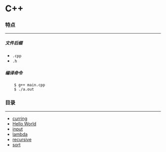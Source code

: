 C++
===

### 特点
---
##### 文件后缀
* `.cpp`
* `.h`

##### 编译命令
```
	$ g++ main.cpp
	$ ./a.out
```

### 目录
---
* [curring](https://github.com/PFei-He/Language-Study-Note/tree/master/C%2B%2B/currying)
* [Hello World](https://github.com/PFei-He/Language-Study-Note/tree/master/C%2B%2B/Hello%20World)
* [input](https://github.com/PFei-He/Language-Study-Note/tree/master/C%2B%2B/input)
* [lambda](https://github.com/PFei-He/Language-Study-Note/tree/master/C%2B%2B/lambda%20-%20function%20pointer)
* [recursive](https://github.com/PFei-He/Language-Study-Note/tree/master/C%2B%2B/recursive%20algorithm)
* [sort](https://github.com/PFei-He/Language-Study-Note/tree/master/C%2B%2B/sort)
